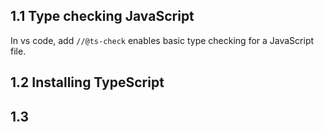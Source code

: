 ## 1.1 Type checking JavaScript
In vs code, add `//@ts-check` enables basic type checking for a JavaScript file.

## 1.2 Installing TypeScript

## 1.3 